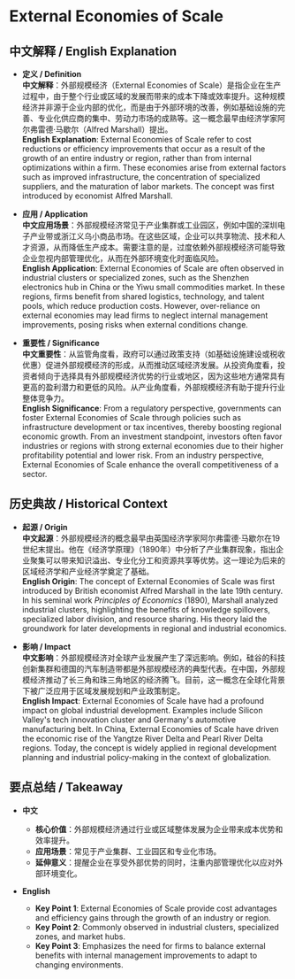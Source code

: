 # External Economies of Scale

## 中文解释 / English Explanation

* **定义 / Definition**  
  **中文解释**：外部规模经济（External Economies of Scale）是指企业在生产过程中，由于整个行业或区域的发展而带来的成本下降或效率提升。这种规模经济并非源于企业内部的优化，而是由于外部环境的改善，例如基础设施的完善、专业化供应商的集中、劳动力市场的成熟等。这一概念最早由经济学家阿尔弗雷德·马歇尔（Alfred Marshall）提出。  
  **English Explanation**: External Economies of Scale refer to cost reductions or efficiency improvements that occur as a result of the growth of an entire industry or region, rather than from internal optimizations within a firm. These economies arise from external factors such as improved infrastructure, the concentration of specialized suppliers, and the maturation of labor markets. The concept was first introduced by economist Alfred Marshall.

* **应用 / Application**  
  **中文应用场景**：外部规模经济常见于产业集群或工业园区，例如中国的深圳电子产业带或浙江义乌小商品市场。在这些区域，企业可以共享物流、技术和人才资源，从而降低生产成本。需要注意的是，过度依赖外部规模经济可能导致企业忽视内部管理优化，从而在外部环境变化时面临风险。  
  **English Application**: External Economies of Scale are often observed in industrial clusters or specialized zones, such as the Shenzhen electronics hub in China or the Yiwu small commodities market. In these regions, firms benefit from shared logistics, technology, and talent pools, which reduce production costs. However, over-reliance on external economies may lead firms to neglect internal management improvements, posing risks when external conditions change.

* **重要性 / Significance**  
  **中文重要性**：从监管角度看，政府可以通过政策支持（如基础设施建设或税收优惠）促进外部规模经济的形成，从而推动区域经济发展。从投资角度看，投资者倾向于选择具有外部规模经济优势的行业或地区，因为这些地方通常具有更高的盈利潜力和更低的风险。从产业角度看，外部规模经济有助于提升行业整体竞争力。  
  **English Significance**: From a regulatory perspective, governments can foster External Economies of Scale through policies such as infrastructure development or tax incentives, thereby boosting regional economic growth. From an investment standpoint, investors often favor industries or regions with strong external economies due to their higher profitability potential and lower risk. From an industry perspective, External Economies of Scale enhance the overall competitiveness of a sector.

## 历史典故 / Historical Context

* **起源 / Origin**  
  **中文起源**：外部规模经济的概念最早由英国经济学家阿尔弗雷德·马歇尔在19世纪末提出。他在《经济学原理》（1890年）中分析了产业集群现象，指出企业聚集可以带来知识溢出、专业化分工和资源共享等优势。这一理论为后来的区域经济学和产业经济学奠定了基础。  
  **English Origin**: The concept of External Economies of Scale was first introduced by British economist Alfred Marshall in the late 19th century. In his seminal work *Principles of Economics* (1890), Marshall analyzed industrial clusters, highlighting the benefits of knowledge spillovers, specialized labor division, and resource sharing. His theory laid the groundwork for later developments in regional and industrial economics.

* **影响 / Impact**  
  **中文影响**：外部规模经济对全球产业发展产生了深远影响。例如，硅谷的科技创新集群和德国的汽车制造带都是外部规模经济的典型代表。在中国，外部规模经济推动了长三角和珠三角地区的经济腾飞。目前，这一概念在全球化背景下被广泛应用于区域发展规划和产业政策制定。  
  **English Impact**: External Economies of Scale have had a profound impact on global industrial development. Examples include Silicon Valley's tech innovation cluster and Germany's automotive manufacturing belt. In China, External Economies of Scale have driven the economic rise of the Yangtze River Delta and Pearl River Delta regions. Today, the concept is widely applied in regional development planning and industrial policy-making in the context of globalization.

## 要点总结 / Takeaway

* **中文**  
  - **核心价值**：外部规模经济通过行业或区域整体发展为企业带来成本优势和效率提升。  
  - **应用场景**：常见于产业集群、工业园区和专业化市场。  
  - **延伸意义**：提醒企业在享受外部优势的同时，注重内部管理优化以应对外部环境变化。

* **English**  
  - **Key Point 1**: External Economies of Scale provide cost advantages and efficiency gains through the growth of an industry or region.  
  - **Key Point 2**: Commonly observed in industrial clusters, specialized zones, and market hubs.  
  - **Key Point 3**: Emphasizes the need for firms to balance external benefits with internal management improvements to adapt to changing environments.